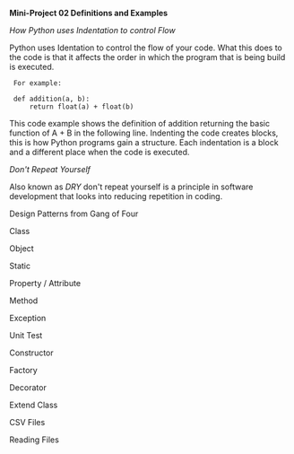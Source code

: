**Mini-Project 02 Definitions and Examples**

*How Python uses Indentation to control Flow*
	
Python uses Identation to control the flow of your code. What this does to the code is that it affects the
order in which the program that is being build is executed. 

     For example:
	 
	 def addition(a, b):
	     return float(a) + float(b)
			
This code example shows the definition of addition returning the basic function of A + B in the following line.
Indenting the code creates blocks, this is how Python programs gain a structure. Each indentation is a block and
a different place when the code is executed.  
			


*Don't Repeat Yourself*

Also known as *DRY* don't repeat yourself is a principle in software development that looks into reducing repetition in coding. 



Design Patterns from Gang of Four



Class



Object



Static



Property / Attribute



Method



Exception



Unit Test



Constructor



Factory



Decorator



Extend Class



CSV Files



Reading Files
